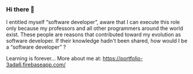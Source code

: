 ### Hi there 👋

I entitled myself “software developer”, aware that I can execute this role only because my professors and all other programmers around the world exist. These people are reasons that contributed toward my evolution as software developer. If their knowledge hadn't been shared, how would I be a “software developer” ?

Learning is forever... More about me at: https://portfolio-3ada6.firebaseapp.com/

<!--
**metiago/metiago** is a ✨ _special_ ✨ repository because its `README.md` (this file) appears on your GitHub profile.

Here are some ideas to get you started:

- 🔭 I’m currently working on ...
- 🌱 I’m currently learning ...
- 👯 I’m looking to collaborate on ...
- 🤔 I’m looking for help with ...
- 💬 Ask me about ...
- 📫 How to reach me: ...
- 😄 Pronouns: ...
- ⚡ Fun fact: ...
-->

